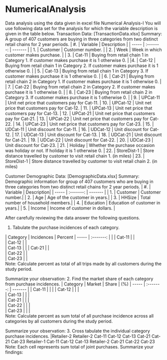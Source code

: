 # NumericalAnalysis
Data analysis using the data given in excel file
Numerical Analysis-I
You will use following data set for the analysis for which the variable description is given in the
table below.
Transaction Data: [TransactionData.xlsx]
Summary: A group of 407 customers are buying in three categories from two distinct retail
chains for 2 year periods.
| #.    | Variable | Description |
| ----- | :-------: | ------- |
| 1. | Customer | Customer number. |
| 2. | Week | Week in which customer makes purchase. |
| 3. | Cat-11 | Buying from retail chain 1 in Category 1. If customer makes purchase it is 1 otherwise 0. |
|4. | Cat-12 | Buying from retail chain 1 in Category 2. If customer makes purchase it is 1 otherwise 0. |
| 5. | Cat-13 | Buying from retail chain 1 in Category 3. If customer makes purchase it is 1 otherwise 0. |
| 6. | Cat-21 | Buying from retail chain 2 in Category 1. If customer makes purchase it is 1 otherwise 0. |
| 7. | Cat-22 | Buying from retail chain 2 in Category 2. If customer makes purchase it is 1 otherwise 0. |
| 8. | Cat-23 | Buying from retail chain 2 in Category 3. If customer makes purchase it is 1 otherwise 0. |
| 9. | UPCat-11 | Unit net price that customers pay for Cat-11.
| 10. | UPCat-12 | Unit net price that customers pay for Cat-12.
| 11. | UPCat-13 | Unit net price that customers pay for Cat-13.
| 12. | UPCat-21 | Unit net price that customers pay for Cat-21.
| 13. | UPCat-22 | Unit net price that customers pay for Cat-22.
| 14. | UPCat-23 | Unit net price that customers pay for Cat-23.
| 15. | UDCat-11 | Unit discount for Cat-11.
| 16. | UDCat-12 | Unit discount for Cat-12.
| 17. | UDCat-13 | Unit discount for Cat-13.
| 18. | UDCat-21 | Unit discount for Cat-21.
| 19. | UDCat-22 | Unit discount for Cat-22.
| 20. | UDCat-23 | Unit discount for Cat-23.
| 21. | Holiday | Whether the purchase occasion was holiday or not. If holiday it is 1 otherwise 0.
| 22. | StoreDist-1 | Store distance travelled by customer to visit retail chain 1. (in miles)
| 23. | StoreDist-1 | Store distance travelled by customer to visit retail chain 2. (in miles)


Customer Demographic Data: [DemographicData.xlsx]
Summary: Demographic information for group of 407 customers who are buying in three categories from two distinct retail chains for 2 year periods.
| #. | Variable | Description| 
| ----- | :-------: | ------- |
| 1. | Customer | Customer number.| 
| 2. | Age | Age of the customer in years.| 
| 3. | HHSize | Total number of household members.| 
| 4. | Education | Education of customer in years.| 
| 5. | Income | Income of customer in dollars. |

After carefully reviewing the data answer the following questions.
1. Tabulate the purchase incidences of each category.

| Category | Incidences | Percent
| ----- | :-------: |      |
| Cat-11 |          |   
| Cat-12 |                |  
| Cat-13 |               | 
| Cat-21 |               |  
| Cat-22 |                |  
| Cat-23 |                |  
Note: Calculate percent as total of all trips made by all customers during the study period.
 
Summarize your observation:
2. Find the market share of each category from purchase incidences.
| Category | Market | Share | (%)
| ----- | :-------: | ------- |
| Cat-11   |        |       | 
| Cat-12   |        |       |  
| Cat-13   |        |       |   
| Cat-21   |        |       |   
| Cat-22   |        |       |   
| Cat-23   |        |       |   
Note: Calculate percent as sum total of all purchase incidence across all categories by all
customers during the study period.

Summarize your observation:
3. Cross tabulate the individual category purchase incidences.
|Retailer-2 Retailer-2
Cat-11 Cat-12 Cat-13 Cat-21 Cat-21 Cat-23
Retailer-1
Cat-11
Cat-12
Cat-13
Retailer-2
Cat-21
Cat-22
Cat-23
Note: Each cell represents sum total of joint purchases.
Summarize your findings:

